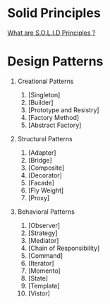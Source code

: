 # Solid Principles
   [What are S.O.L.I.D Principles ?](https://medium.com/@ObitoUchia/s-o-l-i-d-principles-c91f710d504a)
# Design Patterns
1. Creational Patterns
   1. [Singleton]
   2. [Builder]
   3. [Prototype and Resistry]
   4. [Factory Method]
   5. [Abstract Factory]
      
2. Structural Patterns
   1. [Adapter]
   2. [Bridge]
   3. [Composite]
   4. [Decorator]
   5. [Facade]
   6. [Fly Weight]
   7. [Proxy]

3. Behavioral Patterns
   1. [Observer]
   2. [Strategy]
   3. [Mediator]
   4. [Chain of Responsibility]
   5. [Command]
   6. [Iterator]
   7. [Momento]
   8. [State]
   9. [Template]
   10. [Vistor]
